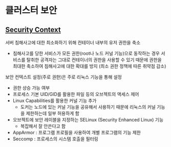 # 클러스터 보안

## [Security Context](https://kubernetes.io/docs/tasks/configure-pod-container/security-context/)

서버 침해사고에 대한 최소화하기 위해 컨테이너 내부의 유저 권한을 축소

- 침해사고를 당한 서비스가 모든 권한(root나 노드 커널 기능)으로 동작하는 경우 서비스를 탈취한 공격자는 그대로 컨테이너의 권한을 사용할 수 있기 때문에 권한을 최대한 축소하여 침해사고에 대한 확대를 방지 (최소 권한 정책에 따른 취약점 감소)

보안 컨텍스트 설정(주로 권한)은 주로 리눅스 기능을 통해 설정

- 권한 상승 가능 여부
- 프로세스 기본 UID/GID를 활용한 파일 등의 오브젝트의 액세스 제어
- Linux Capabilities를 활용한 커널 기능 추가
    - 도커는 노드에 있는 커널 기능을 공유해서 사용하기 때문에 리눅스의 커널 기능을 제한하는데 일부 허용하게 함
- 오브젝트에 보안 레이블을 지정하는 SELinux (Security Enhanced Linux) 기능
    - 복잡해서 잘 안쓴다고 함
- AppArmor : 프로그램 프로필을 사용하여 개별 프로그램의 기능 제한
- Seccomp : 프로세스의 시스템 호출을 필터링

